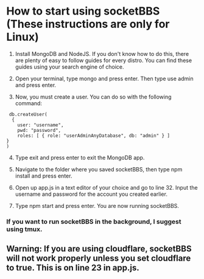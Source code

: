 # How to start using socketBBS (These instructions are only for Linux)

1. Install MongoDB and NodeJS. If you don't know how to do this, there are plenty of easy to follow guides for every distro. You can find these guides using your search engine of choice.

2. Open your terminal, type mongo and press enter. Then type use admin and press enter.

3. Now, you must create a user. You can do so with the following command:

```
 db.createUser(
  {
    user: "username",
    pwd: "password",
    roles: [ { role: "userAdminAnyDatabase", db: "admin" } ]
}
)
```

4. Type exit and press enter to exit the MongoDB app.

5. Navigate to the folder where you saved socketBBS, then type npm install and press enter.

6. Open up app.js in a text editor of your choice and go to line 32. Input the username and password for the account you created earlier.

7. Type npm start and press enter. You are now running socketBBS.

### If you want to run socketBBS in the background, I suggest using tmux.

## Warning: If you are using cloudflare, socketBBS will not work properly unless you set cloudflare to true. This is on line 23 in app.js.
